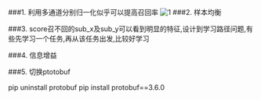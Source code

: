 ###1. 利用多通道分别归一化似乎可以提高召回率
![1](1.jpg)
###2. 样本均衡

###3. score召不回的sub_x及sub_y可以看到明显的特征,设计到学习路径问题,有些先学习一个任务,再从该任务出发,比较好学习

###4. 信息增益

###5. 切换ptotobuf

pip uninstall protobuf
pip install protobuf==3.6.0
